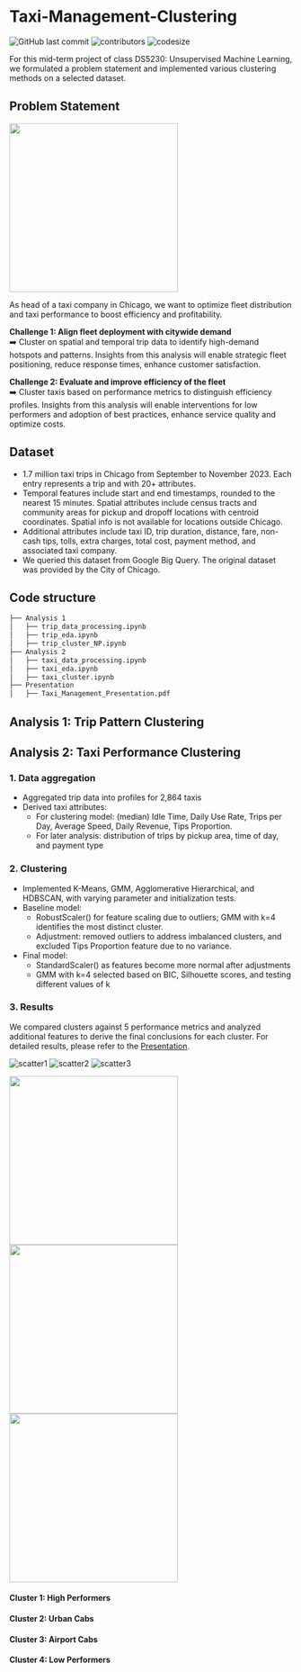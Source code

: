 # Taxi-Management-Clustering

![GitHub last commit](https://img.shields.io/github/last-commit/nhathpham/Taxi-Management-Clustering)
![contributors](https://img.shields.io/github/contributors/nhathpham/Taxi-Management-Clustering) 
![codesize](https://img.shields.io/github/languages/code-size/nhathpham/Taxi-Management-Clustering) 

For this mid-term project of class DS5230: Unsupervised Machine Learning, we formulated a problem statement and implemented various clustering methods on a selected dataset.

## Problem Statement

<img src="https://github.com/nhathpham/Scalable-Bird-Detection-Forecast/assets/87089936/a0cc4d69-a413-4f81-bf23-51cd6c03a762" width="300">

As head of a taxi company in Chicago, we want to optimize fleet distribution and taxi performance to boost efficiency and profitability.

**Challenge 1: Align fleet deployment with citywide demand**   
  ➡️ Cluster on spatial and temporal trip data to identify high-demand hotspots and patterns. Insights from this analysis will enable strategic fleet positioning, reduce response times, enhance customer satisfaction.

**Challenge 2:  Evaluate and improve efficiency of the fleet**   
  ➡️ Cluster taxis based on performance metrics to distinguish efficiency profiles. Insights from this analysis will enable interventions for low performers and adoption of best practices, enhance service quality and optimize costs.

## Dataset
- 1.7 million taxi trips in Chicago from September to November 2023. Each entry represents a trip and with 20+ attributes.
- Temporal features include start and end timestamps, rounded to the nearest 15 minutes. Spatial attributes include census tracts and community areas for pickup and dropoff locations with centroid coordinates. Spatial info is not available for locations outside Chicago.
- Additional attributes include taxi ID, trip duration, distance, fare, non-cash tips, tolls, extra charges, total cost, payment method, and associated taxi company.
- We queried this dataset from Google Big Query. The original dataset was provided by the City of Chicago.

## Code structure
```bash
├── Analysis 1
│   ├── trip_data_processing.ipynb
│   ├── trip_eda.ipynb
│   ├── trip_cluster_NP.ipynb
├── Analysis 2
│   ├── taxi_data_processing.ipynb
│   ├── taxi_eda.ipynb
│   ├── taxi_cluster.ipynb
├── Presentation
│   ├── Taxi_Management_Presentation.pdf
```

## Analysis 1: Trip Pattern Clustering


## Analysis 2: Taxi Performance Clustering
### 1. Data aggregation
- Aggregated trip data into profiles for 2,864 taxis
- Derived taxi attributes:
  - For clustering model: (median) Idle Time, Daily Use Rate, Trips per Day, Average Speed, Daily Revenue, Tips Proportion.
  - For later analysis: distribution of trips by pickup area, time of day, and payment type
    
### 2. Clustering 
- Implemented K-Means, GMM, Agglomerative Hierarchical, and HDBSCAN, with varying parameter and initialization tests.
- Baseline model:
  - RobustScaler() for feature scaling due to outliers; GMM with k=4 identifies the most distinct cluster.
  - Adjustment: removed outliers to address imbalanced clusters, and excluded Tips Proportion feature due to no variance.
- Final model:
  - StandardScaler() as features become more normal after adjustments
  - GMM with k=4 selected based on BIC, Silhouette scores, and testing different values of k

### 3. Results
We compared clusters against 5 performance metrics and analyzed additional features to derive the final conclusions for each cluster. For detailed results, please refer to the [Presentation](https://docs.google.com/presentation/d/1qxdqwxaJqGqQgGpsHlpJH_9me1p4Dg7xIz-HvaDSqls/edit?usp=sharing).

![scatter1](https://github.com/nhathpham/Taxi-Management-Clustering/assets/87089936/dc2a4f6a-8a77-4534-8828-e29b1591d23b)
![scatter2](https://github.com/nhathpham/Taxi-Management-Clustering/assets/87089936/389fdc91-8de8-47d7-bf70-7179782ecff5)
![scatter3](https://github.com/nhathpham/Taxi-Management-Clustering/assets/87089936/b9ceabb3-eac5-4248-903d-654915fe0a5e)


<img src="https://github.com/nhathpham/Taxi-Management-Clustering/assets/87089936/dc2a4f6a-8a77-4534-8828-e29b1591d23b" width="300">
<img src="https://github.com/nhathpham/Taxi-Management-Clustering/assets/87089936/389fdc91-8de8-47d7-bf70-7179782ecff5" width="300">
<img src="https://github.com/nhathpham/Taxi-Management-Clustering/assets/87089936/b9ceabb3-eac5-4248-903d-654915fe0a5e" width="300">

#### **Cluster 1: High Performers**
#### **Cluster 2: Urban Cabs**
#### **Cluster 3: Airport Cabs**
#### **Cluster 4: Low Performers**

